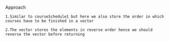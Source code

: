 Approach

    1.Similar to courseSchedule1 but here we also store the order in which courses have to be finished in a vector

    2.The vector stores the elements in reverse order hence we should reverse the vector before returning